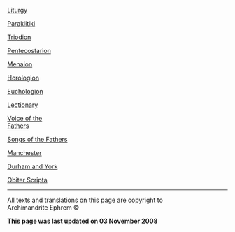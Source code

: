 [Liturgy](liturgic.md)

[Paraklitiki](oktoich.md)

[Triodion](triodion.md)

[Pentecostarion](pentecos.md)

[Menaion](menaion.md)

[Horologion](horologion.md)

[Euchologion](eucholog.md)

[Lectionary](lectionary.md)

[Voice of the  
Fathers](voiceof.md)

[Songs of the Fathers](songsof.md)

[Manchester](manchest.md)

[Durham and York](york_and_durham.md)

[Obiter Scripta](obiter_scripta.md)

-----

All texts and translations on this page are copyright to  
Archimandrite Ephrem ©

**This page was last updated on 03 November 2008**

